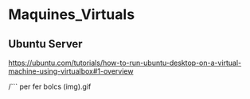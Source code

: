 # Maquines_Virtuals

## Ubuntu Server

https://ubuntu.com/tutorials/how-to-run-ubuntu-desktop-on-a-virtual-machine-using-virtualbox#1-overview

/``` per fer bolcs
(img).gif
